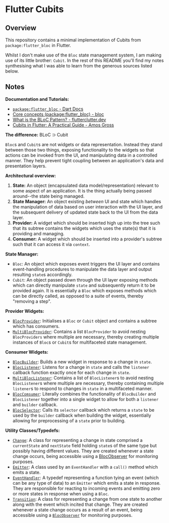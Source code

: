 # Flutter Cubits

## Overview

This repository contains a minimal implementation of Cubits from `package:flutter_bloc` in Flutter.

Whilst I don't make use of the `Bloc` state management system, I am making use of its little brother: `Cubit`. In the rest of this README you'll find my notes synthesising what I was able to learn from the generous sources listed below.

## Notes

**Documentation and Tutorials:**
- [`package:flutter_bloc` - Dart Docs](https://pub.dev/documentation/flutter_bloc/latest/flutter_bloc/Bloc-class.html)
- [Core concepts (package:flutter_bloc) - bloc](https://bloclibrary.dev/#/flutterbloccoreconcepts)
- [What is the BLoC Pattern? - flutterclutter.dev](https://www.flutterclutter.dev/flutter/basics/what-is-the-bloc-pattern/2021/2084/)
- [Cubits in Flutter: A Practical Guide - Amos Gross](https://www.amosgross.com/articles/flutter_cubits/)

**The difference:** BLoC $\supset$ Cubit

`Bloc`s and `Cubit`s are not widgets or data representation. Instead they stand between those two things, exposing functionality to the widgets so that actions can be invoked from the UI, and manipulating data in a controlled manner. They help prevent tight coupling between an application's data and presentation layers.

**Architectural overview:**
1. **State:** An object (encapsulated data model/representation) relevant to some aspect of an application. It is the thing actually being passed around--the state being managed.
2. **State Manager:** An object existing *between* UI and state which handles the manipulation of data based on user interaction with the UI layer, and the subsequent delivery of updated state back to the UI from the data layer.
3. **Provider:** A widget which should be inserted high up into the tree such that its subtree contains the widgets which uses the state(s) that it is providing and managing.
4. **Consumer:** A widget which should be inserted into a provider's subtree such that it can access it via `context`.

**State Manager:**
- `Bloc`: An object which exposes event triggers the UI layer and contains event-handling procedures to manipulate the data layer and output resulting `state`s accordingly.
- `Cubit`: An object passed down through the UI layer exposing methods which can directly manipulate `state` and subsequently return it to be provided again. It is essentially a `Bloc` which exposes methods which can be directly called, as opposed to a suite of events, thereby "removing a step".

**Provider Widgets:**
- [`BlocProvider`](https://pub.dev/documentation/flutter_bloc/latest/flutter_bloc/BlocProvider-class.html): Initialises a `Bloc` or `Cubit` object and contains a subtree which has consumers.
- [`MultiBlocProvider`](https://pub.dev/documentation/flutter_bloc/latest/flutter_bloc/MultiBlocProvider-class.html): Contains a list `BlocProvider` to avoid nesting `BlocProviders` where multiple are necessary, thereby creating multiple instances of `Bloc`s or `Cubit`s for multifaceted state management.

**Consumer Widgets:**
- [`BlocBuilder`](https://pub.dev/documentation/flutter_bloc/latest/flutter_bloc/BlocBuilder-class.html): Builds a new widget in response to a change in `state`.
- [`BlocListener`](https://pub.dev/documentation/flutter_bloc/latest/flutter_bloc/BlocListener-class.html): Listens for a change in `state` and calls the `listener` callback function exactly once for each change in `state`.
- [`MultiBlocListener`](https://pub.dev/documentation/flutter_bloc/latest/flutter_bloc/MultiBlocListener-class.html): Contains a list of `BlocListener`s to avoid nesting `BlocListener`s where multiple are necessary, thereby containing multiple `listener`s to respond to changes in `state` in a multifaceted manner.
- [`BlocComsumer`](https://pub.dev/documentation/flutter_bloc/latest/flutter_bloc/BlocConsumer-class.html): Literally combines the functionality of `BlocBuilder` and `BlocListener` together into a single widget to allow for both a `listener` and `builder` callback.
- [`BlocSelector`](https://pub.dev/documentation/flutter_bloc/latest/flutter_bloc/BlocSelector-class.html): Calls its `selector` callback which returns a `state` to be used by the `builder` callback when building the widget, essentially allowing for preprocessing of a `state` prior to building.

**Utility Classes/Typedefs:**
- [`Change`](https://pub.dev/documentation/flutter_bloc/latest/flutter_bloc/Change-class.html): A class for representing a change in state comprised a `currentState` and `nextState` field holding `state`s of the same type but possibly having different values. They are created whenever a state change occurs, being accessible using a [BlocObserver](https://pub.dev/documentation/flutter_bloc/latest/flutter_bloc/BlocObserver-class.html) for monitoring purposes.
- [`Emitter`](https://pub.dev/documentation/flutter_bloc/latest/flutter_bloc/Emitter-class.html): A class used by an `EventHandler` with a `call()` method which emits a state.
- [`EventHandler`](https://pub.dev/documentation/flutter_bloc/latest/flutter_bloc/EventHandler.html): A typedef representing a function tying an event (which can be any type of data) to an `Emitter` which emits a state in response. They are responsible for reacting to incoming events and emitting zero or more states in response when using a `Bloc`.
- [`Transition`](https://pub.dev/documentation/flutter_bloc/latest/flutter_bloc/Transition-class.html): A class for representing a change from one state to another along with the event which incited that change. They are created whenever a state change occurs as a result of an event, being accessible using a [`BlocObserver`](https://pub.dev/documentation/flutter_bloc/latest/flutter_bloc/BlocObserver-class.html) for monitoring purposes.